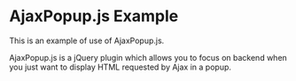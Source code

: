 AjaxPopup.js Example
============

This is an example of use of AjaxPopup.js.

AjaxPopup.js is a jQuery plugin which allows you to focus on backend when you just want to display HTML requested by Ajax in a popup.
